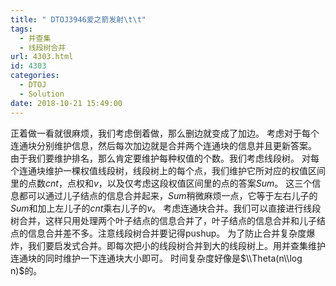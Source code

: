 ```yaml
---
title: " DTOJ3946爱之箭发射\t\t"
tags:
  - 并查集
  - 线段树合并
url: 4303.html
id: 4303
categories:
  - DTOJ
  - Solution
date: 2018-10-21 15:49:00
---
```


正着做一看就很麻烦，我们考虑倒着做，那么删边就变成了加边。 考虑对于每个连通块分别维护信息，然后每次加边就是合并两个连通块的信息并且更新答案。 由于我们要维护排名，那么肯定要维护每种权值的个数。我们考虑线段树。 对每个连通块维护一棵权值线段树，线段树上的每个点，我们维护它所对应的权值区间里的点数$cnt$，点权和$v$，以及仅考虑这段权值区间里的点的答案$Sum$。 这三个信息都可以通过儿子结点的信息合并起来，$Sum$稍微麻烦一点，它等于左右儿子的$Sum$和加上左儿子的$cnt$乘右儿子的$v$。 考虑连通块合并。我们可以直接进行线段树合并，这样只用处理两个叶子结点的信息合并了，叶子结点的信息合并和儿子结点的信息合并差不多。注意线段树合并要记得pushup。 为了防止合并复杂度爆炸，我们要启发式合并。即每次把小的线段树合并到大的线段树上。用并查集维护连通块的同时维护一下连通块大小即可。 时间复杂度好像是$\\Theta(n\\log n)$的。